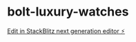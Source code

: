 # bolt-luxury-watches

[Edit in StackBlitz next generation editor ⚡️](https://stackblitz.com/~/github.com/donvito/bolt-luxury-watches)